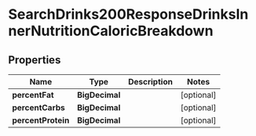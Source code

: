 

# SearchDrinks200ResponseDrinksInnerNutritionCaloricBreakdown


## Properties

| Name | Type | Description | Notes |
|------------ | ------------- | ------------- | -------------|
|**percentFat** | **BigDecimal** |  |  [optional] |
|**percentCarbs** | **BigDecimal** |  |  [optional] |
|**percentProtein** | **BigDecimal** |  |  [optional] |



